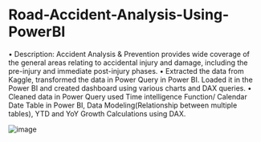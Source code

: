 # Road-Accident-Analysis-Using-PowerBI

• Description: Accident Analysis & Prevention provides wide coverage of the general areas relating to accidental injury and damage, including the pre-injury and immediate post-injury phases.
• Extracted the data from Kaggle, transformed the data in Power Query in Power BI. Loaded it in the Power BI and created dashboard using various charts and DAX queries.
• Cleaned data in Power Query used Time intelligence Function/ Calendar Date Table in Power BI, Data Modeling(Relationship between multiple tables), YTD and YoY Growth Calculations using DAX.

![image](https://github.com/Mitul-01/Road-Accident-Analysis-Using-PowerBI/assets/121561258/fba247a5-dfaa-4e20-9adb-2bc47dbf51fc)
